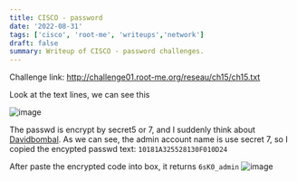 ```yaml
---
title: CISCO - password
date: '2022-08-31'
tags: ['cisco', 'root-me', 'writeups','network']
draft: false
summary: Writeup of CISCO - password challenges.
---
```


Challenge link: 
http://challenge01.root-me.org/reseau/ch15/ch15.txt

Look at the text lines, we can see this

![image](https://user-images.githubusercontent.com/61643034/187698984-9bcf8040-7e76-4197-9d5a-2a601bfaea14.png)

The passwd is encrypt by secret5 or 7, and I suddenly think about [Davidbombal](https://davidbombal.com/cisco-type-7-password-decryption/).
As we can see, the admin account name is use secret 7, so I copied the encypted passwd text: 
```10181A325528130F010D24```

After paste the encrypted code into box, it returns 
```6sK0_admin```
![image](https://user-images.githubusercontent.com/61643034/187700351-7a78ffe4-0ece-4170-8bcf-2b3386020e75.png)

